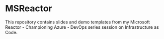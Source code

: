 # MSReactor

This repository contains slides and demo templates from my Microsoft Reactor - Championing Azure - DevOps series session on Infrastructure as Code.

